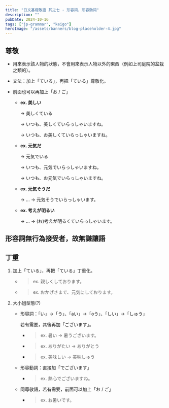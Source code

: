 ```yaml
---
title: "日文基礎敬語 其之七 - 形容詞、形容動詞"
description: ""
pubDate: 2024-10-16
tags: ["jp-grammar", "keigo"]
heroImage: "/assets/banners/blog-placeholder-4.jpg"
---
```


## 尊敬

- 用來表示該人物的狀態，不會用來表示人物以外的東西（例如上司庭院的盆栽之類的）。

- 文法：加上「ている」，再把「ている」尊敬化。

- 前面也可以再加上「お / ご」

    - **ex. 美しい**

      → 美しくている

      → いつも、美しくていらっしゃいますね。

      → いつも、お美しくていらっしゃいますね。

    - **ex. 元気だ**

      → 元気でいる

      → いつも、元気でいらっしゃいますね。

      → いつも、お元気でいらっしゃいますね。

    - **ex. 元気そうだ**

      → … → 元気そうでいらっしゃいます。

    - **ex. 考えが明るい**

      → … → (お)考えが明るくていらっしゃいます。

## 形容詞無行為接受者，故無謙讓語

## 丁重

1. 加上「ている」，再把「ている」丁重化。

    - > ex. 親しくしております。

    - > ex. おかげさまで、元気にしております。

2. 大小姐型態(?)

    - 形容詞：「い」→「う」、「aい」→「oう」、「しい」→「しゅう」

      若有需要，其後再加「ございます」。

        - > ex. 暑い → 暑うございます。

        - > ex. ありがたい → ありがとう

        - > ex. 美味しい → 美味しゅう

    - 形容動詞：直接加「でございます」

        - > ex. 熱心でございますね。

    - 同尊敬語，若有需要，前面可以加上「お / ご」

        - > ex. お暑いです。
